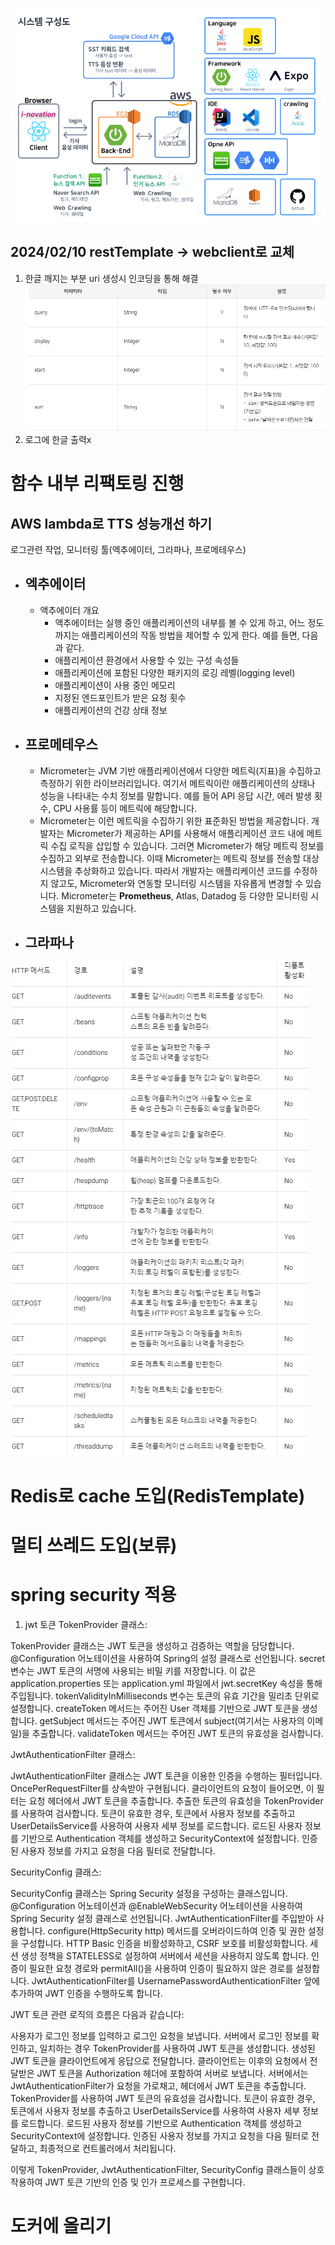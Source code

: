 ![img_1.png](img_1.png)
## 2024/02/10 restTemplate -> webclient로 교체 
1. 한글 깨지는 부분 uri 생성시 인코딩을 통해 해결
    ![img.png](img.png)
2. 로그에 한글 출력x
# 함수 내부 리팩토링 진행
## AWS lambda로 TTS 성능개선 하기
 로그관련 작업, 모니터링 툴(엑추에이터, 그라파나, 프로메테우스)
- ## 엑추에이터
  - 액추에이터 개요
    - 액추에이터는 실행 중인 애플리케이션의 내부를 볼 수 있게 하고, 어느 정도까지는 애플리케이션의 작동 방법을 제어할 수 있게 한다. 예를 들면, 다음과 같다.
    - 애플리케이션 환경에서 사용할 수 있는 구성 속성들
    - 애플리케이션에 포함된 다양한 패키지의 로깅 레벨(logging level)
    - 애플리케이션이 사용 중인 메모리
    - 지정된 엔드포인트가 받은 요청 횟수 
    - 애플리케이션의 건강 상태 정보

- ## 프로메테우스
  - Micrometer는 JVM 기반 애플리케이션에서 다양한 메트릭(지표)을 수집하고 측정하기 위한 라이브러리입니다. 여기서 메트릭이란 애플리케이션의 상태나 성능을 나타내는 수치 정보를 말합니다. 예를 들어 API 응답 시간, 에러 발생 횟수, CPU 사용률 등이 메트릭에 해당합니다.
  - Micrometer는 이런 메트릭을 수집하기 위한 표준화된 방법을 제공합니다. 개발자는 Micrometer가 제공하는 API를 사용해서 애플리케이션 코드 내에 메트릭 수집 로직을 삽입할 수 있습니다. 그러면 Micrometer가 해당 메트릭 정보를 수집하고 외부로 전송합니다.
    이때 Micrometer는 메트릭 정보를 전송할 대상 시스템을 추상화하고 있습니다. 따라서 개발자는 애플리케이션 코드를 수정하지 않고도, Micrometer와 연동할 모니터링 시스템을 자유롭게 변경할 수 있습니다. Micrometer는 **Prometheus**, Atlas, Datadog 등 다양한 모니터링 시스템을 지원하고 있습니다.
- ## 그라파나


![img_2.png](img_2.png)



# Redis로 cache 도입(RedisTemplate)
# 멀티 쓰레드 도입(보류)
# spring security 적용
1. jwt 토큰
TokenProvider 클래스:

TokenProvider 클래스는 JWT 토큰을 생성하고 검증하는 역할을 담당합니다.
@Configuration 어노테이션을 사용하여 Spring의 설정 클래스로 선언됩니다.
secret 변수는 JWT 토큰의 서명에 사용되는 비밀 키를 저장합니다. 이 값은 application.properties 또는 application.yml 파일에서 jwt.secretKey 속성을 통해 주입됩니다.
tokenValidityInMilliseconds 변수는 토큰의 유효 기간을 밀리초 단위로 설정합니다.
createToken 메서드는 주어진 User 객체를 기반으로 JWT 토큰을 생성합니다.
getSubject 메서드는 주어진 JWT 토큰에서 subject(여기서는 사용자의 이메일)을 추출합니다.
validateToken 메서드는 주어진 JWT 토큰의 유효성을 검사합니다.


JwtAuthenticationFilter 클래스:

JwtAuthenticationFilter 클래스는 JWT 토큰을 이용한 인증을 수행하는 필터입니다.
OncePerRequestFilter를 상속받아 구현됩니다.
클라이언트의 요청이 들어오면, 이 필터는 요청 헤더에서 JWT 토큰을 추출합니다.
추출한 토큰의 유효성을 TokenProvider를 사용하여 검사합니다.
토큰이 유효한 경우, 토큰에서 사용자 정보를 추출하고 UserDetailsService를 사용하여 사용자 세부 정보를 로드합니다.
로드된 사용자 정보를 기반으로 Authentication 객체를 생성하고 SecurityContext에 설정합니다.
인증된 사용자 정보를 가지고 요청을 다음 필터로 전달합니다.


SecurityConfig 클래스:

SecurityConfig 클래스는 Spring Security 설정을 구성하는 클래스입니다.
@Configuration 어노테이션과 @EnableWebSecurity 어노테이션을 사용하여 Spring Security 설정 클래스로 선언됩니다.
JwtAuthenticationFilter를 주입받아 사용합니다.
configure(HttpSecurity http) 메서드를 오버라이드하여 인증 및 권한 설정을 구성합니다.
HTTP Basic 인증을 비활성화하고, CSRF 보호를 비활성화합니다.
세션 생성 정책을 STATELESS로 설정하여 서버에서 세션을 사용하지 않도록 합니다.
인증이 필요한 요청 경로와 permitAll()을 사용하여 인증이 필요하지 않은 경로를 설정합니다.
JwtAuthenticationFilter를 UsernamePasswordAuthenticationFilter 앞에 추가하여 JWT 인증을 수행하도록 합니다.



JWT 토큰 관련 로직의 흐름은 다음과 같습니다:

사용자가 로그인 정보를 입력하고 로그인 요청을 보냅니다.
서버에서 로그인 정보를 확인하고, 일치하는 경우 TokenProvider를 사용하여 JWT 토큰을 생성합니다.
생성된 JWT 토큰을 클라이언트에게 응답으로 전달합니다.
클라이언트는 이후의 요청에서 전달받은 JWT 토큰을 Authorization 헤더에 포함하여 서버로 보냅니다.
서버에서는 JwtAuthenticationFilter가 요청을 가로채고, 헤더에서 JWT 토큰을 추출합니다.
TokenProvider를 사용하여 JWT 토큰의 유효성을 검사합니다.
토큰이 유효한 경우, 토큰에서 사용자 정보를 추출하고 UserDetailsService를 사용하여 사용자 세부 정보를 로드합니다.
로드된 사용자 정보를 기반으로 Authentication 객체를 생성하고 SecurityContext에 설정합니다.
인증된 사용자 정보를 가지고 요청을 다음 필터로 전달하고, 최종적으로 컨트롤러에서 처리됩니다.

이렇게 TokenProvider, JwtAuthenticationFilter, SecurityConfig 클래스들이 상호 작용하여 JWT 토큰 기반의 인증 및 인가 프로세스를 구현합니다.
# 도커에 올리기
